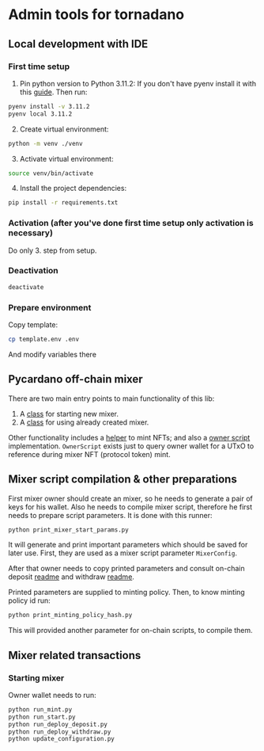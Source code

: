 # Admin tools for tornadano

## Local development with IDE

### First time setup

1. Pin python version to Python 3.11.2:
If you don't have pyenv install it with this [guide](https://realpython.com/intro-to-pyenv/#installing-pyenv).
Then run:

```sh
pyenv install -v 3.11.2
pyenv local 3.11.2
```

2. Create virtual environment:

```sh
python -m venv ./venv
```

3. Activate virtual environment:

```sh
source venv/bin/activate
```

4. Install the project dependencies:

```sh
pip install -r requirements.txt
```

### Activation (after you've done first time setup only activation is necessary)

Do only 3. step from setup.

### Deactivation

```sh
deactivate
```

### Prepare environment

Copy template:

```sh
cp template.env .env
```

And modify variables there

## Pycardano off-chain mixer

There are two main entry points to main functionality of this lib:

1. A [class](mixer/start.py) for starting new mixer.
2. A [class](mixer/user.py) for using already created mixer.

Other functionality includes a [helper](mixer/nft_minter.py) to mint NFTs; and also a [owner script](mixer/owner_script.py) implementation. `OwnerScript` exists just to query owner wallet for a UTxO to reference during mixer NFT (protocol token) mint.

## Mixer script compilation & other preparations

First mixer owner should create an mixer, so he needs to generate a pair of keys for his wallet.
Also he needs to compile mixer script, therefore he first needs to prepare script parameters. It is done with this runner:

```sh
python print_mixer_start_params.py
```

It will generate and print important parameters which should be saved for later use. First, they are used as a mixer script parameter `MixerConfig`.

After that owner needs to copy printed parameters and consult on-chain deposit [readme](https://github.com/fullstack-development/tornadano-on-chain-deposit/tree/master#usage) and withdraw [readme](https://github.com/fullstack-development/tornadano-on-chain/tree/master#usage).

Printed parameters are supplied to minting policy. Then, to know minting policy id run:

```sh
python print_minting_policy_hash.py
```

This will provided another parameter for on-chain scripts, to compile them.

## Mixer related transactions

### Starting mixer

Owner wallet needs to run:

```sh
python run_mint.py
python run_start.py
python run_deploy_deposit.py
python run_deploy_withdraw.py
python update_configuration.py
```
